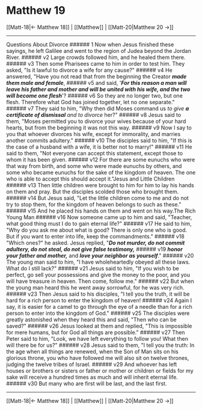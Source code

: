 # Matthew 19

[[Matt-18|← Matthew 18]] | [[Matthew]] | [[Matt-20|Matthew 20 →]]
***

Questions About Divorce ###### 1 Now when Jesus finished these sayings, he left Galilee and went to the region of Judea beyond the Jordan River. ###### v2 Large crowds followed him, and he healed them there. ###### v3 Then some Pharisees came to him in order to test him. They asked, "Is it lawful to divorce a wife for any cause?" ###### v4 He answered, "Have you not read that from the beginning the Creator **_made_** **_them male and female_**, ###### v5 and said, '**_For this reason a man will leave his father and mother and will be united with his wife, and the two will become one flesh_**'? ###### v6 So they are no longer two, but one flesh. Therefore what God has joined together, let no one separate." ###### v7 They said to him, "Why then did Moses command us _to give **a certificate of dismissal** and to divorce_ her?" ###### v8 Jesus said to them, "Moses permitted you to divorce your wives because of your hard hearts, but from the beginning it was not this way. ###### v9 Now I say to you that whoever divorces his wife, except for immorality, and marries another commits adultery." ###### v10 The disciples said to him, "If this is the case of a husband with a wife, it is better not to marry!" ###### v11 He said to them, "Not everyone can accept this statement, except those to whom it has been given. ###### v12 For there are some eunuchs who were that way from birth, and some who were made eunuchs by others, and some who became eunuchs for the sake of the kingdom of heaven. The one who is able to accept this should accept it."Jesus and Little Children ###### v13 Then little children were brought to him for him to lay his hands on them and pray. But the disciples scolded those who brought them. ###### v14 But Jesus said, "Let the little children come to me and do not try to stop them, for the kingdom of heaven belongs to such as these." ###### v15 And he placed his hands on them and went on his way.The Rich Young Man ###### v16 Now someone came up to him and said, "Teacher, what good thing must I do to gain eternal life?" ###### v17 He said to him, "Why do you ask me about what is good? There is only one who is good. But if you want to enter into life, keep the commandments." ###### v18 "Which ones?" he asked. Jesus replied, "**_Do not murder, do not commit adultery, do not steal, do not give false testimony,_** ###### v19 **_honor_** **_your father and mother,_** and **_love your neighbor as yourself_**." ###### v20 The young man said to him, "I have wholeheartedly obeyed all these laws. What do I still lack?" ###### v21 Jesus said to him, "If you wish to be perfect, go sell your possessions and give the money to the poor, and you will have treasure in heaven. Then come, follow me." ###### v22 But when the young man heard this he went away sorrowful, for he was very rich. ###### v23 Then Jesus said to his disciples, "I tell you the truth, it will be hard for a rich person to enter the kingdom of heaven! ###### v24 Again I say, it is easier for a camel to go through the eye of a needle than for a rich person to enter into the kingdom of God." ###### v25 The disciples were greatly astonished when they heard this and said, "Then who can be saved?" ###### v26 Jesus looked at them and replied, "This is impossible for mere humans, but for God all things are possible." ###### v27 Then Peter said to him, "Look, we have left everything to follow you! What then will there be for us?" ###### v28 Jesus said to them, "I tell you the truth: In the age when all things are renewed, when the Son of Man sits on his glorious throne, you who have followed me will also sit on twelve thrones, judging the twelve tribes of Israel. ###### v29 And whoever has left houses or brothers or sisters or father or mother or children or fields for my sake will receive a hundred times as much and will inherit eternal life. ###### v30 But many who are first will be last, and the last first.

***
[[Matt-18|← Matthew 18]] | [[Matthew]] | [[Matt-20|Matthew 20 →]]

